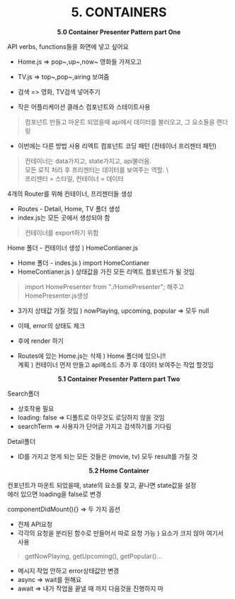 <h1 align="center">
5. CONTAINERS
</h1> 
<p align="center">
  <strong>5.0 Container Presenter Pattern part One</strong><br>
</p>

API verbs, functions들을 화면에 넣고 싶어요 
+ Home.js => pop~,up~,now~ 영화들 가져오고
+ TV.js => top~,pop~,airing 보여줌
+ 검색 => 영화, TV검색 넣어주기

+ 작은 어플리케이션 
클래스 컴포넌트와 스테이트사용
> 컴포넌트 만들고 마운트 되었을때 api에서 데이터를 불러오고, 그 요소들을 랜더링
+ 이번에는 다른 방법 사용
리엑트 컴포넌트 코딩 패턴 (컨테이너 프리젠터 패턴)
> 컨테이너는 data가지고, state가지고, api불러옴. \
> 모든 로직 처리 후 프리젠터는 데이터를 보여주는 역할. \  
> 프리젠터 = 스타일, 컨테이너 = 데이터

4개의 Router를 위해 컨테이너, 프리젠터들 생성
+ Routes - Detail, Home, TV 폴더 생성
+ index.js는 모든 곳에서 생성되야 함
> 컨테이너를 export하기 위함

Home 폴더 - 컨테이너 생성 ) HomeContianer.js
+ Home 폴더 - indes.js ) import HomeContianer
+ HomeContianer.js ) 상태값을 가진 모든 리엑트 컴포넌트가 될 것임
> import HomePresenter from "./HomePresenter"; 해주고 HomePresenter.js생성
+ 3가지 상태값 가질 것임 ) nowPlaying, upcoming, popular => 모두 null
+ 이때, error의 상태도 체크
+ 후에 render 하기

+ Routes에 있는 Home.js는 삭제 ) Home 폴더에 있으니!! \
계획 ) 컨테이너 먼저 만들고 api메소드 추가 후 데이터 보여주는 작업 할것임


<p align="center">
  <strong>5.1 Container Presenter Pattern part Two</strong><br>
</p>

Search폴더
+ 상호작용 필요
+ loading: false => 디폴트로 아무것도 로딩하지 않을 것임
+ searchTerm => 사용자가 단어글 가지고 검색하기를 기다림

Detail폴더
+ ID를 가지고 얻게 되는 모든 것들은 (movie, tv) 모두 result를 가질 것

<p align="center">
  <strong>5.2 Home Container </strong><br>
</p>

컨포넌트가 마운트 되었을때, state의 요소를 찾고, 끝나면 state값을 설정 \
에러 있으면 loading을 false로 변경

componentDidMount(){} => 두 가지 옵션
+ 전체 API요청 
+ 각각의 요청을 분리된 함수로 만들어서 따로 요청 가능 ) 요소가 크지 않아 여기서 사용
> getNowPlaying, getUpcoming(), getPopular()...

+ 메시지 작업 안하고 error상태값만 변경
+ async => wait를 원해요
+ await => 내가 작업을 끝낼 때 까지 다음것을 진행하지 마

